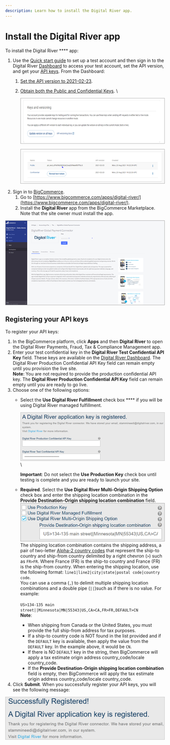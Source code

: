 ```yaml
---
description: Learn how to install the Digital River app.
---
```


# Install the Digital River app

To install the Digital River **** app:

1. Use the [Quick start guide](https://docs.digitalriver.com/digital-river-api/quick-start-guide) to set up a test account and then sign in to the Digital River [Dashboard](https://dashboard.digitalriver.com/login) to access your test account, set the API version, and get your [API keys](https://docs.digitalriver.com/digital-river-api/administration/dashboard/developers/api-keys). From the Dashboard:
   1. [Set the API version to 2021-02-23](https://docs.digitalriver.com/digital-river-api/administration/dashboard/developers/api-keys/updating-your-api-version#updating-your-api-version-on-all-keys).
   2.  [Obtain both the Public and Confidential Keys](https://docs.digitalriver.com/digital-river-api/administration/dashboard/developers/api-keys/getting-your-api-keys). \


       ![](.gitbook/assets/Keysandversioning.png)

       ![](.gitbook/assets/Publicandconfidentialkeys.png)
2. Sign in to [BigCommerce](https://login.bigcommerce.com/).&#x20;
   1. Go to [https://www.bigcommerce.com/apps/digital-river/](https://www.bigcommerce.com/apps/digital-river/).
   2. Install the **Digital River** app from the BigCommerce Marketplace. Note that the site owner must install the app.&#x20;

![](.gitbook/assets/Installapp.png)

## Registering your API keys

To register your API keys:

1. In the BigCommerce platform, click **Apps** and then **Digital River** to open the Digital River Payments, Fraud, Tax & Compliance Management app.
2. Enter your test confidential key in the **Digital River Test Confidential API Key** field. These keys are available on the [Digital River Dashboard](https://dashboard.digitalriver.com/apikeys). The Digital River Production Confidential API Key field can remain empty until you provision the live site.\
   **Note**: You are not required to provide the production confidential API key. The **Digital River Production Confidential API Key** field can remain empty until you are ready to go live.
3. Choose one of the following options:
   *   Select the **Use Digital River Fulfillment** check box **** if you will be using Digital River managed fulfillment.

       &#x20;![](.gitbook/assets/DigitalRiverapplicationtestkey.PNG)\


       **Important**: Do not select the **Use Production Key** check box until testing is complete and you are ready to launch your site.
   * **Required**. Select the **Use Digital River Multi-Origin Shipping Option** check box and enter the shipping location combination in the **Provide Destination-Origin shipping location combination** field. \
     ![](.gitbook/assets/Use-Digital-River-Multi-Origin-Shipping-Option.png)\
     The shipping location combination contains the shipping address,  a pair of two-letter [Alpha-2 country codes](https://www.iban.com/country-codes) that represent the ship-to country and ship-from country delimited by a right chevron (`>`) such as `FR>FR`. Where France (FR) is the ship-to country and France (FR) is the ship-from country. When entering the shipping location, use the following format: `line1|line2|city|state|postal code|country code`.\
     You can use a comma (`,`) to delimit multiple shipping location combinations and a double pipe (`||`)such as if there is no value. For example: \
     \
     `US>134-135 main street||Minnesota|MN|55343|US,CA>CA,FR>FR,DEFAULT>CN`\
     **Note**:
     * When shipping from Canada or the United States, you must provide the full ship-from address for tax purposes.
     * If a ship-to country code is NOT found in the list provided and if the `DEFAULT` key is available, then apply the value from the `DEFAULT` key. In the example above, it would be `CN`.&#x20;
     * If there is NO `DEFAULT` key in the string, then BigCommerce will apply a tax estimate origin address country\_code/locale country\_code.&#x20;
     * If the **Provide Destination-Origin shipping location combination** field is empty, then BigCommerce will apply the tax estimate origin address country\_code/locale country\_code.
4. Click **Submit**. When you successfully register your API keys, you will see the following message:

![](.gitbook/assets/Successfully-registered.png)
